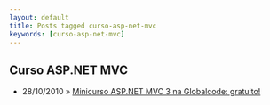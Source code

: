 ```yaml
---
layout: default
title: Posts tagged curso-asp-net-mvc
keywords: [curso-asp-net-mvc]
---
```

<h2 class="category">Curso ASP.NET MVC</h2>
<ul class="posts">
<li>
<p>
<span class="date">28/10/2010</span> &raquo;
<a href="/blog/minicurso-asp-net-mvc-3-na-globalcode-gratuito">Minicurso ASP.NET MVC 3 na Globalcode: gratuito!</a>
</p>
</li>
</ul>
